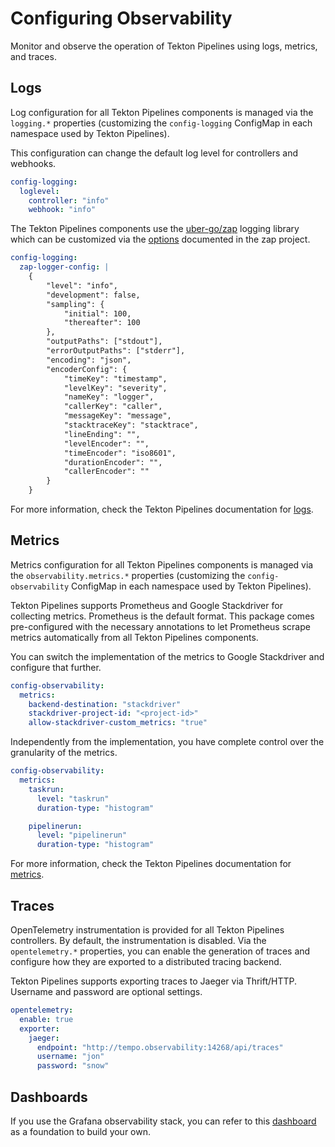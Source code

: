 # Configuring Observability

Monitor and observe the operation of Tekton Pipelines using logs, metrics, and traces.

## Logs

Log configuration for all Tekton Pipelines components is managed via the `logging.*` properties (customizing the `config-logging` ConfigMap in each namespace used by Tekton Pipelines).

This configuration can change the default log level for controllers and webhooks.

```yaml
config-logging:
  loglevel:
    controller: "info"
    webhook: "info"
```

The Tekton Pipelines components use the [uber-go/zap](https://github.com/uber-go/zap) logging library which can be customized via the [options](https://github.com/uber-go/zap/blob/master/config.go#L58) documented in the zap project.

```yaml
config-logging:
  zap-logger-config: |
    {
        "level": "info",
        "development": false,
        "sampling": {
            "initial": 100,
            "thereafter": 100
        },
        "outputPaths": ["stdout"],
        "errorOutputPaths": ["stderr"],
        "encoding": "json",
        "encoderConfig": {
            "timeKey": "timestamp",
            "levelKey": "severity",
            "nameKey": "logger",
            "callerKey": "caller",
            "messageKey": "message",
            "stacktraceKey": "stacktrace",
            "lineEnding": "",
            "levelEncoder": "",
            "timeEncoder": "iso8601",
            "durationEncoder": "",
            "callerEncoder": ""
        }
    }
```

For more information, check the Tekton Pipelines documentation for [logs](https://tekton.dev/docs/pipelines/logs).

## Metrics

Metrics configuration for all Tekton Pipelines components is managed via the `observability.metrics.*` properties (customizing the `config-observability` ConfigMap in each namespace used by Tekton Pipelines).

Tekton Pipelines supports Prometheus and Google Stackdriver for collecting metrics. Prometheus is the default format. This package comes pre-configured with the necessary annotations to let Prometheus scrape metrics automatically from all Tekton Pipelines components.

You can switch the implementation of the metrics to Google Stackdriver and configure that further.

```yaml
config-observability:
  metrics:
    backend-destination: "stackdriver"
    stackdriver-project-id: "<project-id>"
    allow-stackdriver-custom_metrics: "true"
```

Independently from the implementation, you have complete control over the granularity of the metrics.

```yaml
config-observability:
  metrics:
    taskrun:
      level: "taskrun"
      duration-type: "histogram"

    pipelinerun:
      level: "pipelinerun"
      duration-type: "histogram"
```

For more information, check the Tekton Pipelines documentation for [metrics](https://tekton.dev/docs/pipelines/metrics).

## Traces

OpenTelemetry instrumentation is provided for all Tekton Pipelines controllers. By default, the instrumentation is disabled. Via the `opentelemetry.*` properties, you can enable the generation of traces and configure how they are exported to a distributed tracing backend.

Tekton Pipelines supports exporting traces to Jaeger via Thrift/HTTP. Username and password are optional settings.

```yaml
opentelemetry:
  enable: true
  exporter:
    jaeger:
      endpoint: "http://tempo.observability:14268/api/traces"
      username: "jon"
      password: "snow"
```

## Dashboards

If you use the Grafana observability stack, you can refer to this [dashboard](https://github.com/mgreau/tekton-pipelines-elastic-o11y) as a foundation to build your own.
